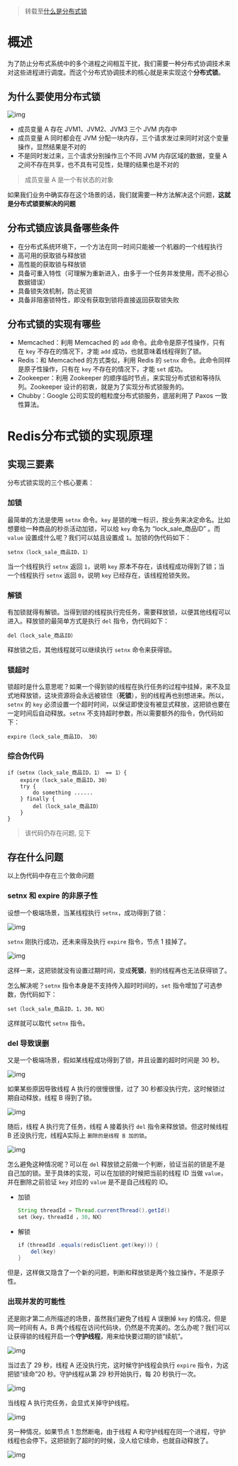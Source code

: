 > 转载至[什么是分布式锁](https://www.jianshu.com/p/a1ebab8ce78a)

# 概述

为了防止分布式系统中的多个进程之间相互干扰，我们需要一种分布式协调技术来对这些进程进行调度。而这个分布式协调技术的核心就是来实现这个**分布式锁**。

## 为什么要使用分布式锁

![img](.%E5%88%86%E5%B8%83%E5%BC%8F%E9%94%81/7986413-7cc8f57c65d81728.png)

- 成员变量 A 存在 JVM1、JVM2、JVM3 三个 JVM 内存中
- 成员变量 A 同时都会在 JVM 分配一块内存，三个请求发过来同时对这个变量操作，显然结果是不对的
- 不是同时发过来，三个请求分别操作三个不同 JVM 内存区域的数据，变量 A 之间不存在共享，也不具有可见性，处理的结果也是不对的

> 成员变量 A 是一个有状态的对象

如果我们业务中确实存在这个场景的话，我们就需要一种方法解决这个问题，**这就是分布式锁要解决的问题**

## 分布式锁应该具备哪些条件

- 在分布式系统环境下，一个方法在同一时间只能被一个机器的一个线程执行
- 高可用的获取锁与释放锁
- 高性能的获取锁与释放锁
- 具备可重入特性（可理解为重新进入，由多于一个任务并发使用，而不必担心数据错误）
- 具备锁失效机制，防止死锁
- 具备非阻塞锁特性，即没有获取到锁将直接返回获取锁失败

## 分布式锁的实现有哪些

- Memcached：利用 Memcached 的 `add` 命令。此命令是原子性操作，只有在 `key` 不存在的情况下，才能 `add` 成功，也就意味着线程得到了锁。
- Redis：和 Memcached 的方式类似，利用 Redis 的 `setnx` 命令。此命令同样是原子性操作，只有在 `key` 不存在的情况下，才能 `set` 成功。
- Zookeeper：利用 Zookeeper 的顺序临时节点，来实现分布式锁和等待队列。Zookeeper 设计的初衷，就是为了实现分布式锁服务的。
- Chubby：Google 公司实现的粗粒度分布式锁服务，底层利用了 Paxos 一致性算法。

# Redis分布式锁的实现原理

## 实现三要素

分布式锁实现的三个核心要素：

### 加锁

最简单的方法是使用 `setnx` 命令。`key` 是锁的唯一标识，按业务来决定命名。比如想要给一种商品的秒杀活动加锁，可以给 `key` 命名为 “lock_sale_商品ID” 。而 `value` 设置成什么呢？我们可以姑且设置成 `1`。加锁的伪代码如下：

```
setnx（lock_sale_商品ID，1）
```

当一个线程执行 `setnx` 返回 `1`，说明 `key` 原本不存在，该线程成功得到了锁；当一个线程执行 `setnx` 返回 `0`，说明 `key` 已经存在，该线程抢锁失败。

### 解锁

有加锁就得有解锁。当得到锁的线程执行完任务，需要释放锁，以便其他线程可以进入。释放锁的最简单方式是执行 `del` 指令，伪代码如下：

```
del（lock_sale_商品ID）
```

释放锁之后，其他线程就可以继续执行 `setnx` 命令来获得锁。

### 锁超时

锁超时是什么意思呢？如果一个得到锁的线程在执行任务的过程中挂掉，来不及显式地释放锁，这块资源将会永远被锁住（**死锁**），别的线程再也别想进来。所以，`setnx` 的 `key` 必须设置一个超时时间，以保证即使没有被显式释放，这把锁也要在一定时间后自动释放。`setnx` 不支持超时参数，所以需要额外的指令，伪代码如下：

```
expire（lock_sale_商品ID， 30）
```

### 综合伪代码

```
if（setnx（lock_sale_商品ID，1） == 1）{
    expire（lock_sale_商品ID，30）
    try {
        do something ......
    } finally {
        del（lock_sale_商品ID）
    }
}
```

> 该代码仍存在问题, 见下

## 存在什么问题

以上伪代码中存在三个致命问题

### setnx 和 expire 的非原子性

设想一个极端场景，当某线程执行 `setnx`，成功得到了锁：

![img](.%E5%88%86%E5%B8%83%E5%BC%8F%E9%94%81/7986413-153ca0fbc59af246.png)

`setnx` 刚执行成功，还未来得及执行 `expire` 指令，节点 1 挂掉了。

![img](.%E5%88%86%E5%B8%83%E5%BC%8F%E9%94%81/7986413-616a3d3f9f42b60d.png)

这样一来，这把锁就没有设置过期时间，变成**死锁**，别的线程再也无法获得锁了。

怎么解决呢？`setnx` 指令本身是不支持传入超时时间的，`set` 指令增加了可选参数，伪代码如下：

```
set（lock_sale_商品ID，1，30，NX）
```

这样就可以取代 `setnx` 指令。

### del 导致误删

又是一个极端场景，假如某线程成功得到了锁，并且设置的超时时间是 30 秒。

![img](.%E5%88%86%E5%B8%83%E5%BC%8F%E9%94%81/7986413-9c744a0adacf3591.png)

如果某些原因导致线程 A 执行的很慢很慢，过了 30 秒都没执行完，这时候锁过期自动释放，线程 B 得到了锁。

![img](.%E5%88%86%E5%B8%83%E5%BC%8F%E9%94%81/7986413-aff00874eea4ffb2.png)

随后，线程 A 执行完了任务，线程 A 接着执行 `del` 指令来释放锁。但这时候线程 B 还没执行完，线程A实际上 `删除的是线程 B 加的锁`。

![img](.%E5%88%86%E5%B8%83%E5%BC%8F%E9%94%81/7986413-d641463ea89da638.png)

怎么避免这种情况呢？可以在 `del` 释放锁之前做一个判断，验证当前的锁是不是自己加的锁。至于具体的实现，可以在加锁的时候把当前的线程 ID 当做 `value`，并在删除之前验证 `key` 对应的 `value` 是不是自己线程的 ID。

* 加锁

  ```java
  String threadId = Thread.currentThread().getId()
  set（key，threadId ，30，NX）
  ```

* 解锁

  ```java
  if（threadId .equals(redisClient.get(key))）{
      del(key)
  }
  ```

但是，这样做又隐含了一个新的问题，判断和释放锁是两个独立操作，不是原子性。

### 出现并发的可能性

还是刚才第二点所描述的场景，虽然我们避免了线程 A 误删掉 `key` 的情况，但是同一时间有 A，B 两个线程在访问代码块，仍然是不完美的。怎么办呢？我们可以让获得锁的线程开启一个**守护线程**，用来给快要过期的锁“续航”。

![img](.%E5%88%86%E5%B8%83%E5%BC%8F%E9%94%81/7986413-e6e284f3c6a07a85.png)

当过去了 29 秒，线程 A 还没执行完，这时候守护线程会执行 `expire` 指令，为这把锁“续命”20 秒。守护线程从第 29 秒开始执行，每 20 秒执行一次。

![img](.%E5%88%86%E5%B8%83%E5%BC%8F%E9%94%81/7986413-723b942f08f9304b.png)

当线程 A 执行完任务，会显式关掉守护线程。

![img](.%E5%88%86%E5%B8%83%E5%BC%8F%E9%94%81/7986413-316383d4d0af2be6.png)

另一种情况，如果节点 1 忽然断电，由于线程 A 和守护线程在同一个进程，守护线程也会停下。这把锁到了超时的时候，没人给它续命，也就自动释放了。

![img](.%E5%88%86%E5%B8%83%E5%BC%8F%E9%94%81/7986413-e41eb41db50fa1b9.png)